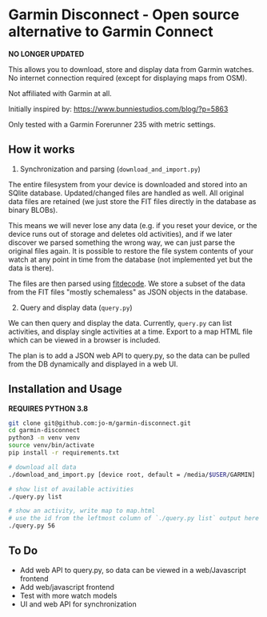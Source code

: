 # Garmin Disconnect - Open source alternative to Garmin Connect

**NO LONGER UPDATED**

This allows you to download, store and display data from Garmin watches.
No internet connection required (except for displaying maps from OSM).

Not affiliated with Garmin at all.

Initially inspired by: <https://www.bunniestudios.com/blog/?p=5863>

Only tested with a Garmin Forerunner 235 with metric settings.

## How it works

1. Synchronization and parsing (`download_and_import.py`)

The entire filesystem from your device is downloaded and stored into an SQlite database.
Updated/changed files are handled as well. All original data files are retained (we just
store the FIT files directly in the database as binary BLOBs).

This means we will never lose any data (e.g. if you reset your device, or the device runs out
of storage and deletes old activities), and if we later discover we parsed something the
wrong way, we can just parse the original files again.
It is possible to restore the file system contents of your watch at any point in time from the
database (not implemented yet but the data is there).

The files are then parsed using [fitdecode](https://github.com/polyvertex/fitdecode).
We store a subset of the data from the FIT files "mostly schemaless" as JSON
objects in the database.

2. Query and display data (`query.py`)

We can then query and display the data.
Currently, `query.py` can list activities, and display single activities at a time.
Export to a map HTML file which can be viewed in a browser is included.

The plan is to add a JSON web API to query.py, so the data can be pulled
from the DB dynamically and displayed in a web UI.

## Installation and Usage

**REQUIRES PYTHON 3.8**

```bash
git clone git@github.com:jo-m/garmin-disconnect.git
cd garmin-disconnect
python3 -m venv venv
source venv/bin/activate
pip install -r requirements.txt
```

```bash
# download all data
./download_and_import.py [device root, default = /media/$USER/GARMIN]

# show list of available activities
./query.py list

# show an activity, write map to map.html
# use the id from the leftmost column of `./query.py list` output here
./query.py 56
```

## To Do
* Add web API to query.py, so data can be viewed in a web/Javascript frontend
* Add web/javascript frontend
* Test with more watch models
* UI and web API for synchronization
